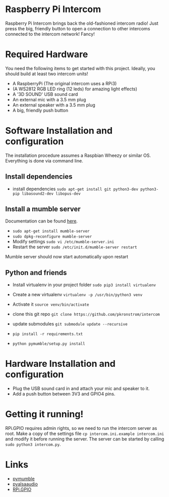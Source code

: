 # Raspberry Pi Intercom

Raspberry Pi Intercom brings back the old-fashioned intercom radio!
Just press the big, friendly button to open a connection to other intercoms
connected to the intercom network! Fancy!

# Required Hardware

You need the following items to get started with this project.
Ideally, you should build at least two intercom units!

- A RaspberryPi (The original intercom uses a RPi3)
- (A WS2812 RGB LED ring (12 leds) for amazing light effects)
- A '3D SOUND' USB sound card
- An external mic with a 3.5 mm plug
- An external speaker with a 3.5 mm plug
- A big, friendly push button

# Software Installation and configuration
The installation procedure assumes a Raspbian Wheezy or similar OS.
Everything is done via command line.

## Install dependencies
- install dependencies `sudo apt-get install git python3-dev python3-pip libasound2-dev libopus-dev`

## Install a mumble server

Documentation can be found [here](https://pimylifeup.com/raspberry-pi-mumble-server/).

- `sudo apt-get install mumble-server`
- `sudo dpkg-reconfigure mumble-server`
- Modify settings `sudo vi /etc/mumble-server.ini`
- Restart the server `sudo /etc/init.d/mumble-server restart`

Mumble server should now start automatically upon restart

## Python and friends

- Install virtualenv in your project folder `sudo pip3 install virtualenv`
- Create a new virtualenv `virtualenv -p /usr/bin/python3 venv`
- Activate it `source venv/bin/activate`

- clone this git repo `git clone https://github.com/pkronstrom/intercom`
- update submodules `git submodule update --recursive`
- `pip install -r requirements.txt`
- `python pymumble/setup.py install`

# Hardware Installation and configuration
- Plug the USB sound card in and attach your mic and speaker to it.
- Add a push button between 3V3 and GPIO4 pins.

# Getting it running!
RPi.GPIO requires admin rights, so we need to run the intercom server as root.
Make a copy of the settings file `cp intercom.ini.example intercom.ini` and modify it before running the server.
The server can be started by calling `sudo python3 intercom.py`.

# Links
- [pymumble](https://github.com/azlux/pymumble)
- [pyalsaaudio](http://larsimmisch.github.io/pyalsaaudio)
- [RPi.GPIO](https://pypi.python.org/pypi/RPi.GPIO)
